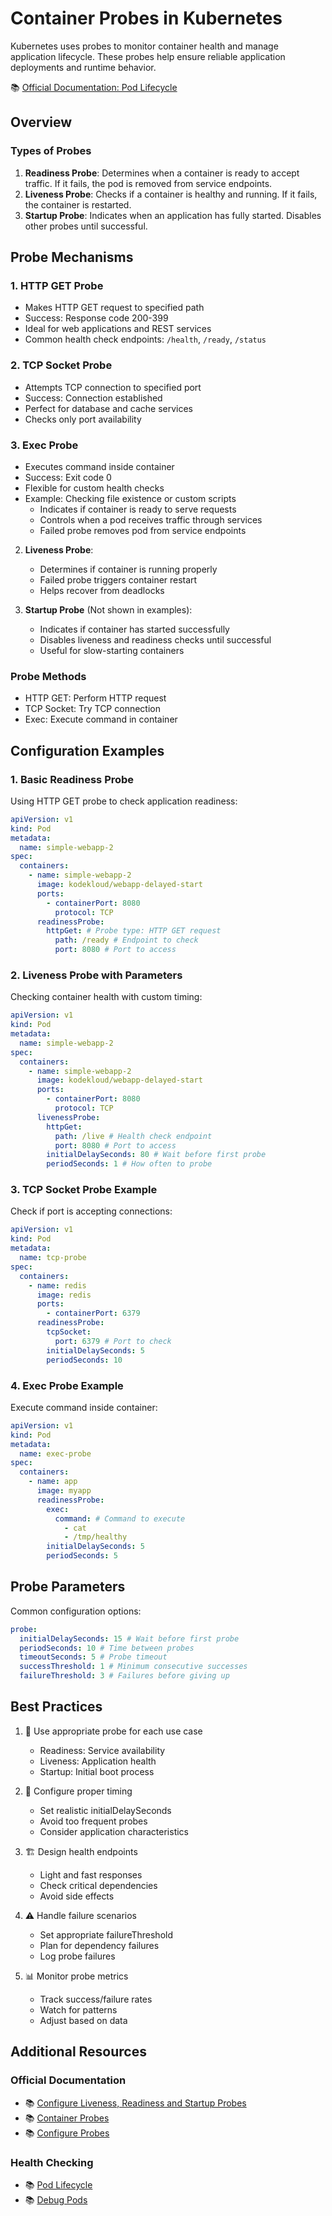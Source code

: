 # Container Probes in Kubernetes

Kubernetes uses probes to monitor container health and manage application lifecycle. These probes help ensure reliable application deployments and runtime behavior.

📚 [Official Documentation: Pod Lifecycle](https://kubernetes.io/docs/concepts/workloads/pods/pod-lifecycle/)

## Overview

### Types of Probes

1. **Readiness Probe**: Determines when a container is ready to accept traffic. If it fails, the pod is removed from service endpoints.
2. **Liveness Probe**: Checks if a container is healthy and running. If it fails, the container is restarted.
3. **Startup Probe**: Indicates when an application has fully started. Disables other probes until successful.

## Probe Mechanisms

### 1. HTTP GET Probe

- Makes HTTP GET request to specified path
- Success: Response code 200-399
- Ideal for web applications and REST services
- Common health check endpoints: `/health`, `/ready`, `/status`

### 2. TCP Socket Probe

- Attempts TCP connection to specified port
- Success: Connection established
- Perfect for database and cache services
- Checks only port availability

### 3. Exec Probe

- Executes command inside container
- Success: Exit code 0
- Flexible for custom health checks
- Example: Checking file existence or custom scripts
  - Indicates if container is ready to serve requests
  - Controls when a pod receives traffic through services
  - Failed probe removes pod from service endpoints

2. **Liveness Probe**:

   - Determines if container is running properly
   - Failed probe triggers container restart
   - Helps recover from deadlocks

3. **Startup Probe** (Not shown in examples):
   - Indicates if container has started successfully
   - Disables liveness and readiness checks until successful
   - Useful for slow-starting containers

### Probe Methods

- HTTP GET: Perform HTTP request
- TCP Socket: Try TCP connection
- Exec: Execute command in container

## Configuration Examples

### 1. Basic Readiness Probe

Using HTTP GET probe to check application readiness:

```yaml
apiVersion: v1
kind: Pod
metadata:
  name: simple-webapp-2
spec:
  containers:
    - name: simple-webapp-2
      image: kodekloud/webapp-delayed-start
      ports:
        - containerPort: 8080
          protocol: TCP
      readinessProbe:
        httpGet: # Probe type: HTTP GET request
          path: /ready # Endpoint to check
          port: 8080 # Port to access
```

### 2. Liveness Probe with Parameters

Checking container health with custom timing:

```yaml
apiVersion: v1
kind: Pod
metadata:
  name: simple-webapp-2
spec:
  containers:
    - name: simple-webapp-2
      image: kodekloud/webapp-delayed-start
      ports:
        - containerPort: 8080
          protocol: TCP
      livenessProbe:
        httpGet:
          path: /live # Health check endpoint
          port: 8080 # Port to access
        initialDelaySeconds: 80 # Wait before first probe
        periodSeconds: 1 # How often to probe
```

### 3. TCP Socket Probe Example

Check if port is accepting connections:

```yaml
apiVersion: v1
kind: Pod
metadata:
  name: tcp-probe
spec:
  containers:
    - name: redis
      image: redis
      ports:
        - containerPort: 6379
      readinessProbe:
        tcpSocket:
          port: 6379 # Port to check
        initialDelaySeconds: 5
        periodSeconds: 10
```

### 4. Exec Probe Example

Execute command inside container:

```yaml
apiVersion: v1
kind: Pod
metadata:
  name: exec-probe
spec:
  containers:
    - name: app
      image: myapp
      readinessProbe:
        exec:
          command: # Command to execute
            - cat
            - /tmp/healthy
        initialDelaySeconds: 5
        periodSeconds: 5
```

## Probe Parameters

Common configuration options:

```yaml
probe:
  initialDelaySeconds: 15 # Wait before first probe
  periodSeconds: 10 # Time between probes
  timeoutSeconds: 5 # Probe timeout
  successThreshold: 1 # Minimum consecutive successes
  failureThreshold: 3 # Failures before giving up
```

## Best Practices

1. 🎯 Use appropriate probe for each use case

   - Readiness: Service availability
   - Liveness: Application health
   - Startup: Initial boot process

2. 🔄 Configure proper timing

   - Set realistic initialDelaySeconds
   - Avoid too frequent probes
   - Consider application characteristics

3. 🏗️ Design health endpoints

   - Light and fast responses
   - Check critical dependencies
   - Avoid side effects

4. ⚠️ Handle failure scenarios

   - Set appropriate failureThreshold
   - Plan for dependency failures
   - Log probe failures

5. 📊 Monitor probe metrics
   - Track success/failure rates
   - Watch for patterns
   - Adjust based on data

## Additional Resources

### Official Documentation

- 📚 [Configure Liveness, Readiness and Startup Probes](https://kubernetes.io/docs/tasks/configure-pod-container/configure-liveness-readiness-startup-probes/)
- 📚 [Container Probes](https://kubernetes.io/docs/concepts/workloads/pods/pod-lifecycle/#container-probes)
- 📚 [Configure Probes](https://kubernetes.io/docs/tasks/configure-pod-container/configure-liveness-readiness-startup-probes/)

### Health Checking

- 📚 [Pod Lifecycle](https://kubernetes.io/docs/concepts/workloads/pods/pod-lifecycle/)
- 📚 [Debug Pods](https://kubernetes.io/docs/tasks/debug/debug-application/debug-pods/)
